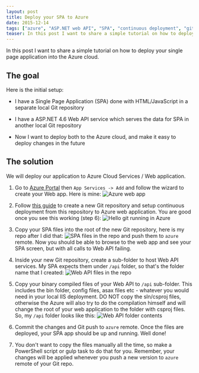 ```yaml
---
layout: post
title: Deploy your SPA to Azure
date: 2015-12-14
tags: ["azure", "ASP.NET web API", "SPA", "continuous deployment", "git"]
teaser: In this post I want to share a simple tutorial on how to deploy your single page application into the Azure cloud. I have a Single Page Application (SPA) done with HTML/JavaScript in a separate local Git repository. I alsp have a ASP.NET 4.6 Web API service which serves the data for SPA in another local Git repository. Now I want to deploy both to the Azure cloud, and make it easy to deploy changes in the future.
---
```

In this post I want to share a simple tutorial on how to deploy your single page application into the Azure cloud.

The goal
------------

Here is the initial setup:

- I have a Single Page Application (SPA) done with HTML/JavaScript in a separate local Git repository

- I have a ASP.NET 4.6 Web API service which serves the data for SPA in another local Git repository

- Now I want to deploy both to the Azure cloud, and make it easy to deploy changes in the future

The solution
------------

We will deploy our application to Azure Cloud Services / Web application.

1. Go to [Azure Portal](https://portal.azure.com) then `App Services -> Add` and follow the wizard to create your Web app. Here is mine:
![Azure web app](/azurewebapp.jpg)

2. Follow [this guide](https://azure.microsoft.com/en-us/documentation/articles/web-sites-publish-source-control/) to create a new Git repository and setup continuous deployment from this repository to Azure web application. You are good once you see this working (step 6):
![Hello git running in Azure](/git-hello-git.png)

3. Copy your SPA files into the root of the new Git repository, here is my repo after I did that:
![SPA files in the repo](/spa-copied-to-repo.jpg)
and push them to `azure` remote. Now you should be able to browse to the web app and see your SPA screen, but with all calls to Web API failing.

4. Inside your new Git repository, create a sub-folder to host Web API services. My SPA expects them under `/api` folder, so that's the folder name that I created:
![Web API files in the repo](/webapi-copied-to-repo.jpg)

5. Copy your binary compiled files of your Web API to `/api` sub-folder. This includes the bin folder, config files, asax files etc - whatever you would need in your local IIS deployment. DO NOT copy the sln/csproj files, otherwise the Azure will also try to do the compilation himself and will change the root of your web application to the folder with csproj files. So, my `/api` folder looks like this:
![Web API folder contents](/api-folder.jpg)

6. Commit the changes and Git push to `azure` remote. Once the files are deployed, your SPA app should be up and running. Well done!

7. You don't want to copy the files manually all the time, so make a PowerShell script or gulp task to do that for you. Remember, your changes will be applied whenever you push a new version to `azure` remote of your Git repo.